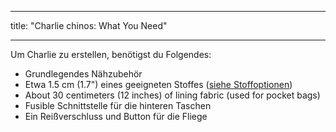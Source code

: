 - - -
title: "Charlie chinos: What You Need"
- - -

Um Charlie zu erstellen, benötigst du Folgendes:

- Grundlegendes Nähzubehör
- Etwa 1.5 cm (1.7") eines geeigneten Stoffes ([siehe Stoffoptionen](/docs/patterns/charlie/fabric))
- About 30 centimeters (12 inches) of lining fabric (used for pocket bags)
- Fusible Schnittstelle für die hinteren Taschen
- Ein Reißverschluss und Button für die Fliege
